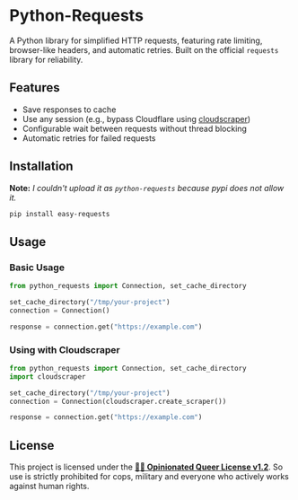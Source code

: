 # Python-Requests

A Python library for simplified HTTP requests, featuring rate limiting, browser-like headers, and automatic retries. Built on the official `requests` library for reliability.

## Features

- Save responses to cache
- Use any session (e.g., bypass Cloudflare using [cloudscraper](https://pypi.org/project/cloudscraper/))
- Configurable wait between requests without thread blocking
- Automatic retries for failed requests

## Installation

**Note:** *I couldn't upload it as `python-requests` because pypi does not allow it.*

```bash
pip install easy-requests
```

## Usage

### Basic Usage

```python
from python_requests import Connection, set_cache_directory

set_cache_directory("/tmp/your-project")
connection = Connection()

response = connection.get("https://example.com")
```

### Using with Cloudscraper

```python
from python_requests import Connection, set_cache_directory
import cloudscraper

set_cache_directory("/tmp/your-project")
connection = Connection(cloudscraper.create_scraper())

response = connection.get("https://example.com")
```

## License

This project is licensed under the [**🏳️‍🌈 Opinionated Queer License v1.2**](https://oql.avris.it/license). So use is strictly prohibited for cops, military and everyone who actively works against human rights.